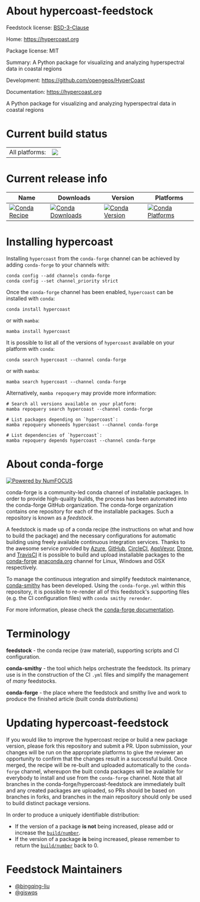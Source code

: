 About hypercoast-feedstock
==========================

Feedstock license: [BSD-3-Clause](https://github.com/conda-forge/hypercoast-feedstock/blob/main/LICENSE.txt)

Home: https://hypercoast.org

Package license: MIT

Summary: A Python package for visualizing and analyzing hyperspectral data in coastal regions

Development: https://github.com/opengeos/HyperCoast

Documentation: https://hypercoast.org

A Python package for visualizing and analyzing hyperspectral data in coastal regions

Current build status
====================


<table><tr><td>All platforms:</td>
    <td>
      <a href="https://dev.azure.com/conda-forge/feedstock-builds/_build/latest?definitionId=22170&branchName=main">
        <img src="https://dev.azure.com/conda-forge/feedstock-builds/_apis/build/status/hypercoast-feedstock?branchName=main">
      </a>
    </td>
  </tr>
</table>

Current release info
====================

| Name | Downloads | Version | Platforms |
| --- | --- | --- | --- |
| [![Conda Recipe](https://img.shields.io/badge/recipe-hypercoast-green.svg)](https://anaconda.org/conda-forge/hypercoast) | [![Conda Downloads](https://img.shields.io/conda/dn/conda-forge/hypercoast.svg)](https://anaconda.org/conda-forge/hypercoast) | [![Conda Version](https://img.shields.io/conda/vn/conda-forge/hypercoast.svg)](https://anaconda.org/conda-forge/hypercoast) | [![Conda Platforms](https://img.shields.io/conda/pn/conda-forge/hypercoast.svg)](https://anaconda.org/conda-forge/hypercoast) |

Installing hypercoast
=====================

Installing `hypercoast` from the `conda-forge` channel can be achieved by adding `conda-forge` to your channels with:

```
conda config --add channels conda-forge
conda config --set channel_priority strict
```

Once the `conda-forge` channel has been enabled, `hypercoast` can be installed with `conda`:

```
conda install hypercoast
```

or with `mamba`:

```
mamba install hypercoast
```

It is possible to list all of the versions of `hypercoast` available on your platform with `conda`:

```
conda search hypercoast --channel conda-forge
```

or with `mamba`:

```
mamba search hypercoast --channel conda-forge
```

Alternatively, `mamba repoquery` may provide more information:

```
# Search all versions available on your platform:
mamba repoquery search hypercoast --channel conda-forge

# List packages depending on `hypercoast`:
mamba repoquery whoneeds hypercoast --channel conda-forge

# List dependencies of `hypercoast`:
mamba repoquery depends hypercoast --channel conda-forge
```


About conda-forge
=================

[![Powered by
NumFOCUS](https://img.shields.io/badge/powered%20by-NumFOCUS-orange.svg?style=flat&colorA=E1523D&colorB=007D8A)](https://numfocus.org)

conda-forge is a community-led conda channel of installable packages.
In order to provide high-quality builds, the process has been automated into the
conda-forge GitHub organization. The conda-forge organization contains one repository
for each of the installable packages. Such a repository is known as a *feedstock*.

A feedstock is made up of a conda recipe (the instructions on what and how to build
the package) and the necessary configurations for automatic building using freely
available continuous integration services. Thanks to the awesome service provided by
[Azure](https://azure.microsoft.com/en-us/services/devops/), [GitHub](https://github.com/),
[CircleCI](https://circleci.com/), [AppVeyor](https://www.appveyor.com/),
[Drone](https://cloud.drone.io/welcome), and [TravisCI](https://travis-ci.com/)
it is possible to build and upload installable packages to the
[conda-forge](https://anaconda.org/conda-forge) [anaconda.org](https://anaconda.org/)
channel for Linux, Windows and OSX respectively.

To manage the continuous integration and simplify feedstock maintenance,
[conda-smithy](https://github.com/conda-forge/conda-smithy) has been developed.
Using the ``conda-forge.yml`` within this repository, it is possible to re-render all of
this feedstock's supporting files (e.g. the CI configuration files) with ``conda smithy rerender``.

For more information, please check the [conda-forge documentation](https://conda-forge.org/docs/).

Terminology
===========

**feedstock** - the conda recipe (raw material), supporting scripts and CI configuration.

**conda-smithy** - the tool which helps orchestrate the feedstock.
                   Its primary use is in the construction of the CI ``.yml`` files
                   and simplify the management of *many* feedstocks.

**conda-forge** - the place where the feedstock and smithy live and work to
                  produce the finished article (built conda distributions)


Updating hypercoast-feedstock
=============================

If you would like to improve the hypercoast recipe or build a new
package version, please fork this repository and submit a PR. Upon submission,
your changes will be run on the appropriate platforms to give the reviewer an
opportunity to confirm that the changes result in a successful build. Once
merged, the recipe will be re-built and uploaded automatically to the
`conda-forge` channel, whereupon the built conda packages will be available for
everybody to install and use from the `conda-forge` channel.
Note that all branches in the conda-forge/hypercoast-feedstock are
immediately built and any created packages are uploaded, so PRs should be based
on branches in forks, and branches in the main repository should only be used to
build distinct package versions.

In order to produce a uniquely identifiable distribution:
 * If the version of a package **is not** being increased, please add or increase
   the [``build/number``](https://docs.conda.io/projects/conda-build/en/latest/resources/define-metadata.html#build-number-and-string).
 * If the version of a package **is** being increased, please remember to return
   the [``build/number``](https://docs.conda.io/projects/conda-build/en/latest/resources/define-metadata.html#build-number-and-string)
   back to 0.

Feedstock Maintainers
=====================

* [@bingqing-liu](https://github.com/bingqing-liu/)
* [@giswqs](https://github.com/giswqs/)


<!-- dummy commit to enable rerendering -->

